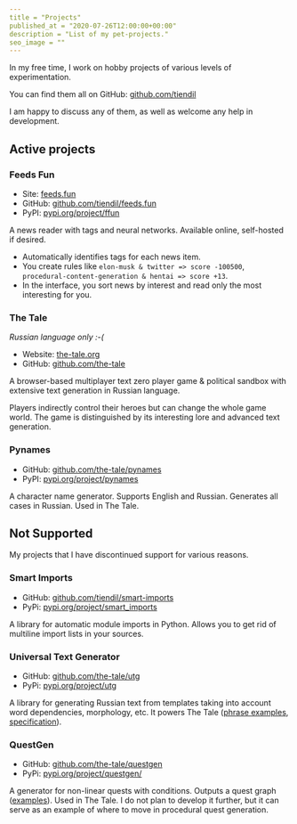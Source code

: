 ```yaml
---
title = "Projects"
published_at = "2020-07-26T12:00:00+00:00"
description = "List of my pet-projects."
seo_image = ""
---
```


In my free time, I work on hobby projects of various levels of experimentation.

You can find them all on GitHub: [github.com/tiendil](https://github.com/tiendil)

I am happy to discuss any of them, as well as welcome any help in development.

## Active projects

### Feeds Fun

- Site: [feeds.fun](https://feeds.fun/)
- GitHub: [github.com/tiendil/feeds.fun](https://github.com/tiendil/feeds.fun)
- PyPI: [pypi.org/project/ffun](https://pypi.org/project/ffun/)
<!-- TODO: uncomment -->
<!-- - [Description](https://tiendil.org/feeds-fun-news-reader-with-tags-and-chatgpt/) -->
<!-- - More in posts tagged [feeds.fun](/en/tags/feeds-fun) -->

A news reader with tags and neural networks. Available online, self-hosted if desired.

- Automatically identifies tags for each news item.
- You create rules like `elon-musk & twitter => score -100500`, `procedural-content-generation & hentai => score +13`.
- In the interface, you sort news by interest and read only the most interesting for you.

### The Tale

_Russian language only :-(_

- Website: [the-tale.org](https://the-tale.org/)
- GitHub: [github.com/the-tale](https://github.com/the-tale)
<!-- TODO: uncomment? -->
<!-- - [Concept document](/en/the-tale-concept-document) -->
<!-- - Read more in posts tagged [the-tale.org](/en/tags/the-tale) -->

A browser-based multiplayer text zero player game & political sandbox with extensive text generation in Russian language.

Players indirectly control their heroes but can change the whole game world. The game is distinguished by its interesting lore and advanced text generation.

### Pynames

- GitHub: [github.com/the-tale/pynames](https://github.com/the-tale/pynames)
- PyPI: [pypi.org/project/pynames](https://pypi.org/project/pynames/)

A character name generator. Supports English and Russian. Generates all cases in Russian. Used in The Tale.

## Not Supported

My projects that I have discontinued support for various reasons.

### Smart Imports

- GitHub: [github.com/tiendil/smart-imports](https://github.com/tiendil/smart-imports)
- PyPi: [pypi.org/project/smart_imports](https://pypi.org/project/smart_imports)

A library for automatic module imports in Python. Allows you to get rid of multiline import lists in your sources.

### Universal Text Generator

- GitHub: [github.com/the-tale/utg](https://github.com/the-tale/utg)
- PyPi: [pypi.org/project/utg](https://pypi.org/project/utg)

A library for generating Russian text from templates taking into account word dependencies, morphology, etc. It powers The Tale ([phrase examples](https://the-tale.org/linguistics/templates/), [specification](https://the-tale.org/linguistics/templates/specification)).

### QuestGen

- GitHub: [github.com/the-tale/questgen](https://github.com/the-tale/questgen)
- PyPi: [pypi.org/project/questgen/](https://pypi.org/project/questgen/)
<!-- TODO: uncomment? -->
<!-- - [More details](/en/automatic-quests-generator) -->

A generator for non-linear quests with conditions. Outputs a quest graph ([examples](https://github.com/the-tale/questgen/tree/master/svgs)). Used in The Tale. I do not plan to develop it further, but it can serve as an example of where to move in procedural quest generation.
